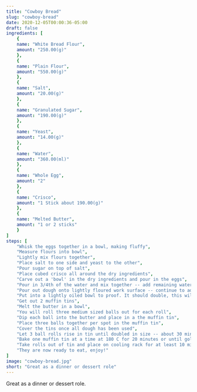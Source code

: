 ```yaml
---
title: "Cowboy Bread"
slug: "cowboy-bread"
date: 2020-12-05T00:00:36-05:00
draft: false
ingredients: [
    {
    name: "White Bread Flour",
    amount: "250.00(g)"
    },
    {
    name: "Plain Flour",
    amount: "550.00(g)"
    },
    {
    name: "Salt",
    amount: "20.00(g)"
    },
    {
    name: "Granulated Sugar",
    amount: "190.00(g)"
    },
    {
    name: "Yeast",
    amount: "14.00(g)"
    },
    {
    name: "Water",
    amount: "360.00(ml)"
    },
    {
    name: "Whole Egg",
    amount: "2"
    },
    {
    name: "Crisco",
    amount: "1 Stick about 190.00(g)"
    }, 
    {
    name: "Melted Butter",
    amount: "1 or 2 sticks"
    }
]
steps: [
    "Whisk the eggs together in a bowl, making fluffy",
    "Measure flours into bowl",
    "Lightly mix flours together",
    "Place salt to one side and yeast to the other",
    "Pour sugar on top of salt",
    "Place cubed crisco all around the dry ingredients",
    "Carve out a 'bowl' in the dry ingredients and pour in the eggs",
    "Pour in 3/4th of the water and mix together -- add remaining water as you mix",
    "Pour out dough onto lightly floured work surface -- continue to add flour as needed while kneading",
    "Put into a lightly oiled bowl to proof. It should double, this will take 1 to 6 hours depending on temperature",
    "Get out 2 muffin tins",
    "Melt the butter in a bowl",
    "You will roll three medium sized balls out for each roll",
    "Dip each ball into the butter and place in a the muffin tin",
    "Place three balls together per spot in the muffin tin",
    "Cover the tins once all dough has been used",
    "Let 3 ball rolls rise in tin until doubled in size -- about 30 minutes to 2 hours depending on temperature",
    "Bake one muffin tin at a time at 180 C for 20 minutes or until golden brown on top",
    "Take rolls out of tin and place on cooling rack for at least 10 minutes",
    "They are now ready to eat, enjoy!"
]
image: "cowboy-bread.jpg"
short: "Great as a dinner or dessert role"
---
```


Great as a dinner or dessert role.
